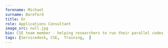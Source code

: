 ```yaml
---
forename: Michael
surname: Bareford
title: Dr
role: Applications Consultant 
image_src: null.jpg
bio: CSE team member - helping researchers to run their parallel codes as optimally as possible.
tags: [Servicedesk, CSE,  Training,  ] 
---
```

